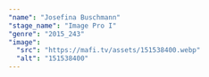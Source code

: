 ```yaml
---
"name": "Josefina Buschmann"
"stage_name": "Image Pro I"
"genre": "2015_243"
"image":
  "src": "https://mafi.tv/assets/151538400.webp"
  "alt": "151538400"
---
```

